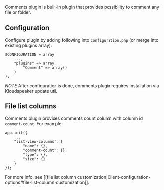 Comments plugin is built-in plugin that provides possibility to comment any file or folder.

## Configuration

Configure plugin by adding following into `configuration.php` (or merge into existing plugins array):

	$CONFIGURATION = array(
		...,
		"plugins" => array(
			"Comment" => array()
		)
	);

*NOTE* After configuration is done, comments plugin requires installation via Kloudspeaker update util.

## File list columns

Comments plugin provides comments count column with column id `comment-count`. For example:

	app.init({
		...
		"list-view-columns": {
			"name": {},
			"comment-count": {},
			"type": {},
			"size": {}
		}
	});

For more info, see [[file list column customization|Client-configuration-options#file-list-column-customization]].